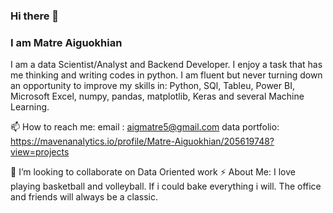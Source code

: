 ### Hi there 👋

### I am Matre Aiguokhian
I am a data Scientist/Analyst and Backend Developer.
I enjoy a task that has me thinking and writing codes in python.
I am fluent but never turning down an opportunity to improve my skills in: Python, SQl, Tableu, Power BI, Microsoft Excel,
numpy, pandas, matplotlib, Keras and several Machine Learning.

📫 How to reach me:
email : aigmatre5@gmail.com
data portfolio: https://mavenanalytics.io/profile/Matre-Aiguokhian/205619748?view=projects

👯 I’m looking to collaborate on Data Oriented work
⚡ About Me: I love playing basketball and volleyball. If i could bake everything i will. 
              The office and friends will always be a classic.
<!--
**Matre5/Matre5** is a ✨ _special_ ✨ repository because its `README.md` (this file) appears on your GitHub profile.

Here are some ideas to get you started:

- 🔭 I’m currently working on ...
- 🌱 I’m currently learning ...
- 👯 I’m looking to collaborate on ...
- 🤔 I’m looking for help with ...
- 💬 Ask me about ...
- 📫 How to reach me: ...
- 😄 Pronouns: ...
- ⚡ Fun fact: ...
-->
